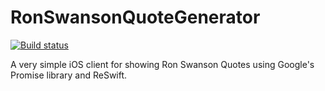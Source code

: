 # RonSwansonQuoteGenerator

[![Build status](https://build.appcenter.ms/v0.1/apps/a68d43b9-3119-4bbc-adad-d4ceea10701f/branches/master/badge)](https://appcenter.ms)

A very simple iOS client for showing Ron Swanson Quotes using Google's Promise library and ReSwift.
